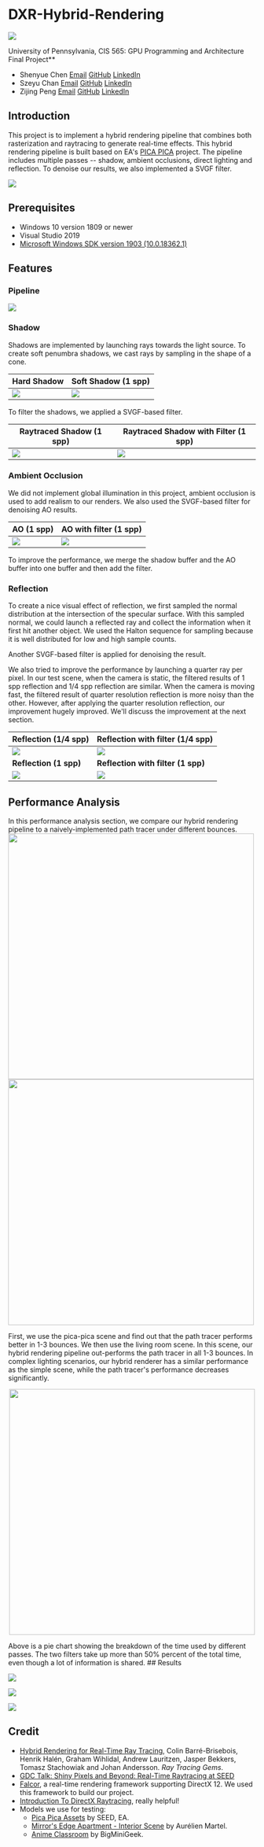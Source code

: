 # DXR-Hybrid-Rendering

![](/img/demo.gif)

University of Pennsylvania, CIS 565: GPU Programming and Architecture Final Project**

- Shenyue Chen  [Email](mailto:shenyuec@seas.upenn.edu)  [GitHub](https://github.com/EvsChen)  [LinkedIn](https://www.linkedin.com/in/shenyue-chen-5b2728119/)
- Szeyu Chan  [Email](mailto:sychan@seas.upenn.edu)  [GitHub](https://github.com/AsteriskChan)  [LinkedIn](https://www.linkedin.com/in/szeyuchan11/)
- Zijing Peng  [Email](mailto:zijingp@seas.upenn.edu)  [GitHub](https://github.com/ZijingPeng)  [LinkedIn](https://www.linkedin.com/in/zijing-peng/)

## Introduction

This project is to implement a hybrid rendering pipeline that combines both rasterization and raytracing to generate real-time effects. This hybrid rendering pipeline is built based on EA's [PICA PICA](https://www.ea.com/seed/news/seed-project-picapica) project. The pipeline includes multiple passes -- shadow, ambient occlusions, direct lighting and reflection. To denoise our results, we also implemented a SVGF filter. 

![](/img/passes.png)

## Prerequisites

- Windows 10 version 1809 or newer
- Visual Studio 2019
- [Microsoft Windows SDK version 1903 (10.0.18362.1)](https://developer.microsoft.com/en-us/windows/downloads/sdk-archive)

## Features

### Pipeline

![](/img/pipeline.png)

### Shadow

Shadows are implemented by launching rays towards the light source. To create soft penumbra shadows, we cast rays by sampling in the shape of a cone.

| Hard Shadow              | Soft Shadow (1 spp) |
| ------------------------ | --------------------- |
| ![](/img/hardshadow.png) |  ![](/img/softshadow.png)   |

To filter the shadows, we applied a SVGF-based filter. 

| Raytraced Shadow (1 spp) | Raytraced Shadow with Filter (1 spp) |
| ------------------------ | ------------------------------------ |
| ![](/img/shadow.png)     | ![](/img/shadow_svgf.png)            |

### Ambient Occlusion

We did not implement global illumination in this project, ambient occlusion is used to add realism to our renders. We also used the SVGF-based filter for denoising AO results.

| AO (1 spp)       | AO with filter (1 spp) |
| ---------------- | ---------------------- |
| ![](/img/ao.png) | ![](/img/ao_svgf.png)  |

To improve the performance, we merge the shadow buffer and the AO buffer into one buffer and then add the filter.

### Reflection

To create a nice visual effect of reflection, we first sampled the normal distribution at the intersection of the specular surface. With this sampled normal, we could launch a reflected ray and collect the information when it first hit another object. We used the Halton sequence for sampling because it is well distributed for low and high sample counts.

Another SVGF-based filter is applied for denoising the result.

We also tried to improve the performance by launching a quarter ray per pixel. In our test scene, when the camera is static, the filtered results of 1 spp reflection and 1/4 spp reflection are similar. When the camera is moving fast, the filtered result of quarter resolution reflection is more noisy than the other. However, after applying the quarter resolution reflection, our improvement hugely improved. We'll discuss the improvement at the next section.

| Reflection (1/4 spp)      | Reflection with filter (1/4 spp)   |
| ------------------------- | ---------------------------------- |
| ![](/img/reflection0.png) | ![](/img/reflection1.png)          |
| **Reflection (1 spp)**    | **Reflection with filter (1 spp)** |
| ![](/img/reflection3.png) | ![](/img/reflection2.png)          |

## Performance Analysis
In this performance analysis section, we compare our hybrid rendering pipeline to a naively-implemented path tracer under different bounces.
<img src="img/picapica-perf.png" width="500" />
<img src="img/living-room-perf.png" width="500" />

First, we use the pica-pica scene and find out that the path tracer performs better in 1-3 bounces. We then use the living room scene. In this scene, our hybrid rendering pipeline out-performs the path tracer in all 1-3 bounces. In complex lighting scenarios, our hybrid renderer has a similar performance as the simple scene, while the path tracer's performance decreases significantly.

<p align="center">
<img src="img/pie-updated.png" width="500" />
</p>
Above is a pie chart showing the breakdown of the time used by different passes. The two filters take up more than 50% percent of the total time, even though a lot of information is shared. 
## Results

![](/img/ours.png)

![](/img/classroom.png)

![](/img/livingroom.png)

## Credit

- [Hybrid Rendering for Real-Time Ray Tracing](https://link.springer.com/chapter/10.1007/978-1-4842-4427-2_25), Colin Barré-Brisebois, Henrik Halén, Graham Wihlidal, Andrew Lauritzen, Jasper Bekkers, Tomasz Stachowiak and Johan Andersson. *Ray Tracing Gems*.
- [GDC Talk: Shiny Pixels and Beyond: Real-Time Raytracing at SEED](https://www.gdcvault.com/play/1024801/-Real-time-Raytracing-for) 
- [Falcor](https://github.com/NVIDIAGameWorks/Falcor), a real-time rendering framework supporting DirectX 12. We used this framework to build our project.
- [Introduction To DirectX Raytracing](http://cwyman.org/code/dxrTutors/dxr_tutors.md.html), really helpful!
- Models we use for testing:
  - [Pica Pica Assets](https://github.com/SEED-EA/pica-pica-assets) by SEED, EA.
  - [Mirror's Edge Apartment - Interior Scene](https://sketchfab.com/3d-models/mirrors-edge-apartment-interior-scene-9804e9f2fe284070b081c96ceaf8af96) by Aurélien Martel.
  - [Anime Classroom](https://sketchfab.com/3d-models/anime-classroom-1375eb36d7b640bfad315e76053d63c6) by BigMiniGeek.

